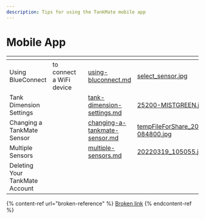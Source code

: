 ```yaml
---
description: Tips for using the TankMate mobile app
---
```


# Mobile App

<table data-view="cards"><thead><tr><th></th><th></th><th></th><th data-hidden data-card-target data-type="content-ref"></th><th data-hidden data-card-cover data-type="files"></th></tr></thead><tbody><tr><td>Using BlueConnect </td><td>to connect a WiFi device</td><td></td><td><a href="../../wi-fi-connectivity/using-bluconnect.md">using-bluconnect.md</a></td><td><a href="../../.gitbook/assets/select_sensor.jpg">select_sensor.jpg</a></td></tr><tr><td>Tank Dimension Settings</td><td></td><td></td><td><a href="tank-dimension-settings.md">tank-dimension-settings.md</a></td><td><a href="../../.gitbook/assets/25200-MISTGREEN.jpg">25200-MISTGREEN.jpg</a></td></tr><tr><td>Changing a TankMate Sensor</td><td></td><td></td><td><a href="changing-a-tankmate-sensor.md">changing-a-tankmate-sensor.md</a></td><td><a href="../../.gitbook/assets/tempFileForShare_20230120-084800.jpg">tempFileForShare_20230120-084800.jpg</a></td></tr><tr><td>Multiple Sensors</td><td></td><td></td><td><a href="multiple-sensors.md">multiple-sensors.md</a></td><td><a href="../../.gitbook/assets/20220319_105055.jpg">20220319_105055.jpg</a></td></tr><tr><td>Deleting Your TankMate Account</td><td></td><td></td><td></td><td></td></tr></tbody></table>

{% content-ref url="broken-reference" %}
[Broken link](broken-reference)
{% endcontent-ref %}

